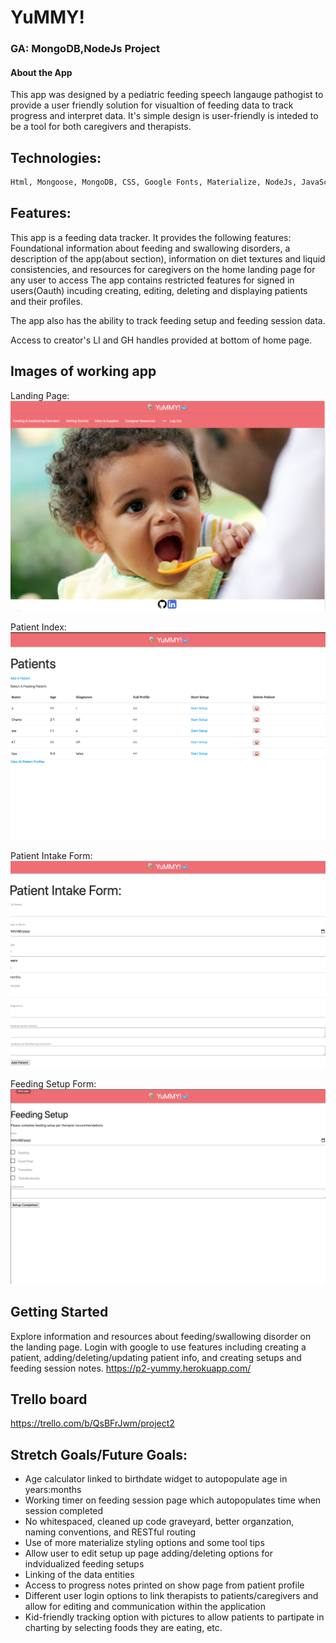 # YuMMY!
### GA: MongoDB,NodeJs Project

#### About the App
This app was designed by a pediatric feeding speech langauge pathogist to provide a user friendly solution for visualtion of feeding data to track progress and interpret data. 
It's simple design is user-friendly is inteded to be a tool for both caregivers and therapists. 

## Technologies: 

```bash
Html, Mongoose, MongoDB, CSS, Google Fonts, Materialize, NodeJs, JavaScript
```

## Features: 

This app is a feeding data tracker. It provides the following features:
Foundational information about feeding and swallowing disorders, a description of the app(about section), information on diet textures and liquid consistencies, and resources for caregivers on the home landing page for any user to access
The app contains restricted features for signed in users(Oauth) incuding creating, editing, deleting and displaying patients and their profiles. 

The app also has the ability to track feeding setup and feeding session data.

Access to creator's LI and GH handles provided at bottom of home page. 

## Images of working app

Landing Page:
![Landing Page](public/images/1.png)




Patient Index:
![Patient Index](public/images/2.png)


Patient Intake Form:
![Patient Intake Form](public/images/3.png)

Feeding Setup Form:
![Feeding Setup Form](public/images/5.png)

## Getting Started
Explore information and resources about feeding/swallowing disorder on the landing page.
Login with google to use features including creating a patient, adding/deleting/updating patient info, and creating setups and feeding session notes.
https://p2-yummy.herokuapp.com/

## Trello board
https://trello.com/b/QsBFrJwm/project2

## Stretch Goals/Future Goals:
* Age calculator linked to birthdate widget to autopopulate age in years:months
* Working timer on feeding session page which autopopulates time when session completed
* No whitespaced, cleaned up code graveyard, better organzation, naming conventions, and RESTful routing
* Use of more materialize styling options and some tool tips
* Allow user to edit setup up page adding/deleting options for indvidualized feeding setups
* Linking of the data entities
* Access to progress notes printed on show page from patient profile
* Different user login options to link therapists to patients/caregivers and allow for editing and communication within the application
* Kid-friendly tracking option with pictures to allow patients to partipate in charting by selecting foods they are eating, etc. 